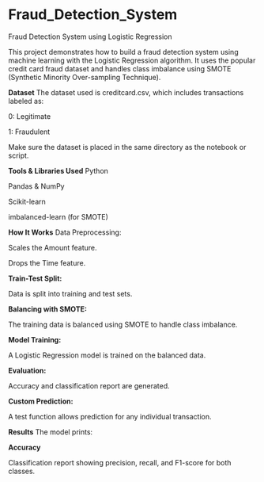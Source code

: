# Fraud_Detection_System
Fraud Detection System using Logistic Regression

This project demonstrates how to build a fraud detection system using machine learning with the Logistic Regression algorithm. It uses the popular credit card fraud dataset and handles class imbalance using SMOTE (Synthetic Minority Over-sampling Technique).

**Dataset**
The dataset used is creditcard.csv, which includes transactions labeled as:

0: Legitimate

1: Fraudulent

Make sure the dataset is placed in the same directory as the notebook or script.

**Tools & Libraries Used**
Python

Pandas & NumPy

Scikit-learn

imbalanced-learn (for SMOTE)

**How It Works**
Data Preprocessing:

Scales the Amount feature.

Drops the Time feature.

**Train-Test Split:**

Data is split into training and test sets.

**Balancing with SMOTE:**

The training data is balanced using SMOTE to handle class imbalance.

**Model Training:**

A Logistic Regression model is trained on the balanced data.

**Evaluation:**

Accuracy and classification report are generated.

**Custom Prediction:**

A test function allows prediction for any individual transaction.

**Results**
The model prints:

**Accuracy**

Classification report showing precision, recall, and F1-score for both classes.
